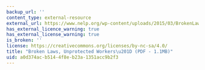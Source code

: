 ```yaml
---
backup_url: ''
content_type: external-resource
external_url: https://www.nelp.org/wp-content/uploads/2015/03/BrokenLawsReport2009.pdf
has_external_licence_warning: true
has_external_license_warning: true
is_broken: ''
license: https://creativecommons.org/licenses/by-nc-sa/4.0/
title: "Broken Laws, Unprotected Workers\u201D (PDF - 1.1MB)"
uid: a0d374ac-b514-4f8e-b23a-1351acc9b2f3
---
```

